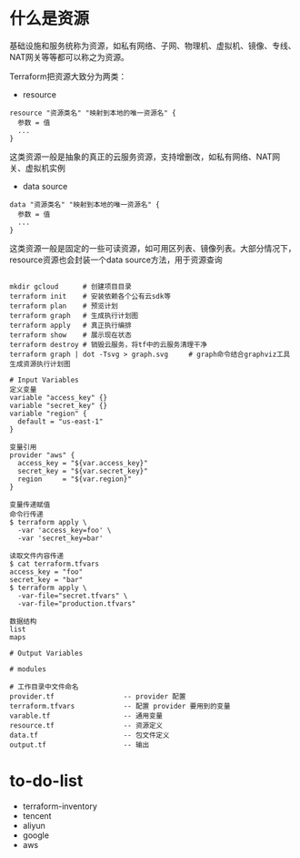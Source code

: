 # 什么是资源
基础设施和服务统称为资源，如私有网络、子网、物理机、虚拟机、镜像、专线、NAT网关等等都可以称之为资源。

Terraform把资源大致分为两类：
- resource
```
resource "资源类名" "映射到本地的唯一资源名" {
  参数 = 值
  ...
}
```
这类资源一般是抽象的真正的云服务资源，支持增删改，如私有网络、NAT网关、虚拟机实例

- data source
```
data "资源类名" "映射到本地的唯一资源名" {
  参数 = 值
  ...
}
```
这类资源一般是固定的一些可读资源，如可用区列表、镜像列表。大部分情况下，resource资源也会封装一个data source方法，用于资源查询


```

mkdir gcloud      # 创建项目目录
terraform init    # 安装依赖各个公有云sdk等
terraform plan    # 预览计划
terraform graph   # 生成执行计划图
terraform apply   # 真正执行编排
terraform show    # 展示现在状态
terraform destroy # 销毁云服务，将tf中的云服务清理干净
terraform graph | dot -Tsvg > graph.svg     # graph命令结合graphviz工具生成资源执行计划图

# Input Variables
定义变量
variable "access_key" {}
variable "secret_key" {}
variable "region" {
  default = "us-east-1"
}

变量引用
provider "aws" {
  access_key = "${var.access_key}"
  secret_key = "${var.secret_key}"
  region     = "${var.region}"
}

变量传递赋值
命令行传递
$ terraform apply \
  -var 'access_key=foo' \
  -var 'secret_key=bar'

读取文件内容传递
$ cat terraform.tfvars
access_key = "foo"
secret_key = "bar"
$ terraform apply \
  -var-file="secret.tfvars" \
  -var-file="production.tfvars"

数据结构
list
maps

# Output Variables

# modules

# 工作目录中文件命名
provider.tf                 -- provider 配置
terraform.tfvars            -- 配置 provider 要用到的变量
varable.tf                  -- 通用变量
resource.tf                 -- 资源定义
data.tf                     -- 包文件定义
output.tf                   -- 输出
```
# to-do-list
- terraform-inventory
- tencent
- aliyun
- google
- aws
